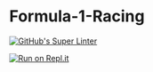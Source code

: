 # Formula-1-Racing
[![GitHub's Super Linter](https://github.com/ICD2O-Digital-Tech-DiegoV/Formula-1-Racing/workflows/GitHub's%20Super%20Linter/badge.svg)](https://github.com/ICD2O-Digital-Tech-DiegoV/Formula-1-Racing/actions)


[![Run on Repl.it](https://repl.it/badge/github/ICD2O-Digital-Tech-DiegoV/Formula-1-Racing)](https://repl.it/github/ICD2O-Digital-Tech-DiegoV/Formula-1-Racing)